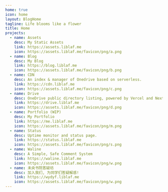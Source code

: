 ```yaml
---
home: true
icon: home
layout: BlogHome
tagline: Life blooms like a flower
title: Home
projects:
  - name: Assets
    desc: My Static Assets
    link: https://assets.liblaf.me
    icon: https://assets.liblaf.me/favicon/png/a.png
  - name: Blog
    desc: My Blog
    link: https://blog.liblaf.me
    icon: https://assets.liblaf.me/favicon/png/b.png
  - name: CDN
    desc: An index & manager of Onedrive based on serverless.
    link: https://cdn.liblaf.me
    icon: https://assets.liblaf.me/favicon/png/c.png
  - name: Drive
    desc: OneDrive public directory listing, powered by Vercel and Next.js
    link: https://drive.liblaf.me
    icon: https://assets.liblaf.me/favicon/png/d.png
  - name: Portfolio (WIP)
    desc: My Portfolio
    link: https://me.liblaf.me
    icon: https://assets.liblaf.me/favicon/png/m.png
  - name: Status
    desc: Uptime monitor and status page.
    link: https://status.liblaf.me
    icon: https://assets.liblaf.me/favicon/png/s.png
  - name: Waline
    desc: A Simple, Safe Comment System
    link: https://waline.liblaf.me
    icon: https://assets.liblaf.me/favicon/png/w.png
  - name: 未央书院答疑坊
    desc: 加入我们, 为同学们答疑解惑!
    link: https://wydyf.liblaf.me
    icon: https://assets.liblaf.me/favicon/png/w.png
---
```

